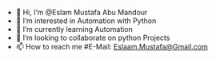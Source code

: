 - 👋 Hi, I’m @Eslam Mustafa Abu Mandour
- 👀 I’m interested in Automation with Python
- 🌱 I’m currently learning Automation
- 💞️ I’m looking to collaborate on python Projects
- 📫 How to reach me #E-Mail: Eslaam.Mustafa@Gmail.com

<!---
LeaDer-E/LeaDer-E is a ✨ special ✨ repository because its `README.md` (this file) appears on your GitHub profile.
You can click the Preview link to take a look at your changes.
--->
